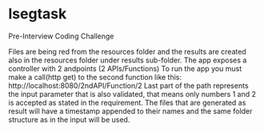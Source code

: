 # lsegtask
 Pre-Interview Coding Challenge

 Files are being red from the resources folder and the results are created also in the resources folder under results sub-folder.
 The app exposes a controller with 2 andpoints (2 APIs/Functions)
 To run the app you must make a call(http get) to the second function like this:
 http://localhost:8080/2ndAPI/Function/2
 Last part of the path represents the input parameter that is also validated, that means only numbers 1 and 2 is accepted as stated in the requirement.
 The files that are generated as result will have a timestamp appended to their names and the same folder structure as in the input will be used.
 
 
